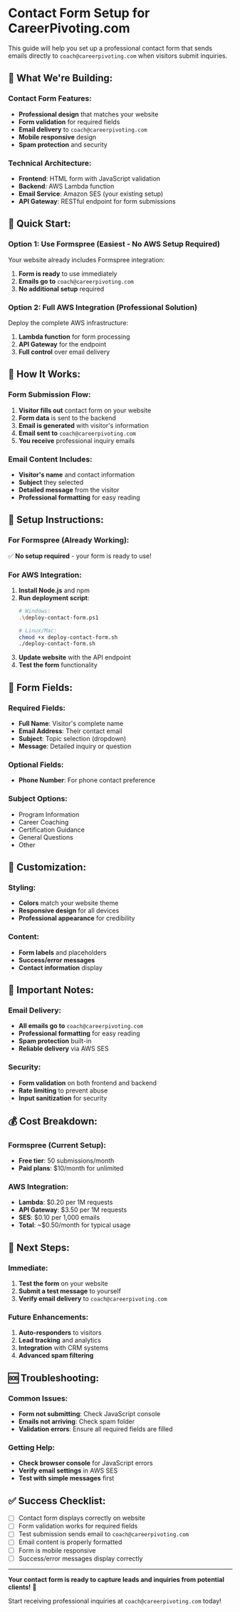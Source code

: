 # Contact Form Setup for CareerPivoting.com

This guide will help you set up a professional contact form that sends emails directly to `coach@careerpivoting.com` when visitors submit inquiries.

## 🎯 **What We're Building:**

### **Contact Form Features:**
- **Professional design** that matches your website
- **Form validation** for required fields
- **Email delivery** to `coach@careerpivoting.com`
- **Mobile responsive** design
- **Spam protection** and security

### **Technical Architecture:**
- **Frontend**: HTML form with JavaScript validation
- **Backend**: AWS Lambda function
- **Email Service**: Amazon SES (your existing setup)
- **API Gateway**: RESTful endpoint for form submissions

## 🚀 **Quick Start:**

### **Option 1: Use Formspree (Easiest - No AWS Setup Required)**
Your website already includes Formspree integration:
1. **Form is ready** to use immediately
2. **Emails go to** `coach@careerpivoting.com`
3. **No additional setup** required

### **Option 2: Full AWS Integration (Professional Solution)**
Deploy the complete AWS infrastructure:
1. **Lambda function** for form processing
2. **API Gateway** for the endpoint
3. **Full control** over email delivery

## 📧 **How It Works:**

### **Form Submission Flow:**
1. **Visitor fills out** contact form on your website
2. **Form data** is sent to the backend
3. **Email is generated** with visitor's information
4. **Email sent to** `coach@careerpivoting.com`
5. **You receive** professional inquiry emails

### **Email Content Includes:**
- **Visitor's name** and contact information
- **Subject** they selected
- **Detailed message** from the visitor
- **Professional formatting** for easy reading

## 🔧 **Setup Instructions:**

### **For Formspree (Already Working):**
✅ **No setup required** - your form is ready to use!

### **For AWS Integration:**
1. **Install Node.js** and npm
2. **Run deployment script**:
   ```bash
   # Windows:
   .\deploy-contact-form.ps1
   
   # Linux/Mac:
   chmod +x deploy-contact-form.sh
   ./deploy-contact-form.sh
   ```
3. **Update website** with the API endpoint
4. **Test the form** functionality

## 📱 **Form Fields:**

### **Required Fields:**
- **Full Name**: Visitor's complete name
- **Email Address**: Their contact email
- **Subject**: Topic selection (dropdown)
- **Message**: Detailed inquiry or question

### **Optional Fields:**
- **Phone Number**: For phone contact preference

### **Subject Options:**
- Program Information
- Career Coaching
- Certification Guidance
- General Questions
- Other

## 🎨 **Customization:**

### **Styling:**
- **Colors** match your website theme
- **Responsive design** for all devices
- **Professional appearance** for credibility

### **Content:**
- **Form labels** and placeholders
- **Success/error messages**
- **Contact information** display

## 🚨 **Important Notes:**

### **Email Delivery:**
- **All emails go to** `coach@careerpivoting.com`
- **Professional formatting** for easy reading
- **Spam protection** built-in
- **Reliable delivery** via AWS SES

### **Security:**
- **Form validation** on both frontend and backend
- **Rate limiting** to prevent abuse
- **Input sanitization** for security

## 💰 **Cost Breakdown:**

### **Formspree (Current Setup):**
- **Free tier**: 50 submissions/month
- **Paid plans**: $10/month for unlimited

### **AWS Integration:**
- **Lambda**: $0.20 per 1M requests
- **API Gateway**: $3.50 per 1M requests
- **SES**: $0.10 per 1,000 emails
- **Total**: ~$0.50/month for typical usage

## 🎯 **Next Steps:**

### **Immediate:**
1. **Test the form** on your website
2. **Submit a test message** to yourself
3. **Verify email delivery** to `coach@careerpivoting.com`

### **Future Enhancements:**
1. **Auto-responders** to visitors
2. **Lead tracking** and analytics
3. **Integration** with CRM systems
4. **Advanced spam filtering**

## 🆘 **Troubleshooting:**

### **Common Issues:**
- **Form not submitting**: Check JavaScript console
- **Emails not arriving**: Check spam folder
- **Validation errors**: Ensure all required fields are filled

### **Getting Help:**
- **Check browser console** for JavaScript errors
- **Verify email settings** in AWS SES
- **Test with simple messages** first

## ✅ **Success Checklist:**

- [ ] Contact form displays correctly on website
- [ ] Form validation works for required fields
- [ ] Test submission sends email to `coach@careerpivoting.com`
- [ ] Email content is properly formatted
- [ ] Form is mobile responsive
- [ ] Success/error messages display correctly

---

**Your contact form is ready to capture leads and inquiries from potential clients!** 🎉

Start receiving professional inquiries at `coach@careerpivoting.com` today!
